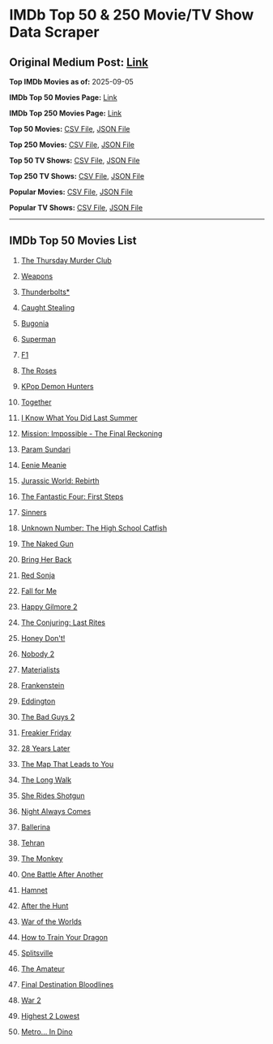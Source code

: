 # IMDb Top 50 & 250 Movie/TV Show Data Scraper

## Original Medium Post: [Link](https://medium.com/@nishantsahoo/which-movie-should-i-watch-5c83a3c0f5b1)

**Top IMDb Movies as of:** 2025-09-05

**IMDb Top 50 Movies Page:** [Link](https://www.imdb.com/search/title/?title_type=feature&release_date=2025-01-01,2025-12-31)

**IMDb Top 250 Movies Page:** [Link](https://www.imdb.com/chart/top/)

**Top 50 Movies:** [CSV File](/data/top50/movies.csv), [JSON File](/data/top50/movies.json)

**Top 250 Movies:** [CSV File](/data/top250/movies.csv), [JSON File](/data/top250/movies.json)

**Top 50 TV Shows:** [CSV File](/data/top50/shows.csv), [JSON File](/data/top50/shows.json)

**Top 250 TV Shows:** [CSV File](/data/top250/shows.csv), [JSON File](/data/top250/shows.json)

**Popular Movies:** [CSV File](/data/popular/movies.csv), [JSON File](/data/popular/movies.json)

**Popular TV Shows:** [CSV File](/data/popular/shows.csv), [JSON File](/data/popular/shows.json)

---

## IMDb Top 50 Movies List

1. [The Thursday Murder Club](https://www.imdb.com/title/tt12001534/)

2. [Weapons](https://www.imdb.com/title/tt26581740/)

3. [Thunderbolts\*](https://www.imdb.com/title/tt20969586/)

4. [Caught Stealing](https://www.imdb.com/title/tt1493274/)

5. [Bugonia](https://www.imdb.com/title/tt12300742/)

6. [Superman](https://www.imdb.com/title/tt5950044/)

7. [F1](https://www.imdb.com/title/tt16311594/)

8. [The Roses](https://www.imdb.com/title/tt31973693/)

9. [KPop Demon Hunters](https://www.imdb.com/title/tt14205554/)

10. [Together](https://www.imdb.com/title/tt31184028/)

11. [I Know What You Did Last Summer](https://www.imdb.com/title/tt4045450/)

12. [Mission: Impossible - The Final Reckoning](https://www.imdb.com/title/tt9603208/)

13. [Param Sundari](https://www.imdb.com/title/tt33996113/)

14. [Eenie Meanie](https://www.imdb.com/title/tt15514498/)

15. [Jurassic World: Rebirth](https://www.imdb.com/title/tt31036941/)

16. [The Fantastic Four: First Steps](https://www.imdb.com/title/tt10676052/)

17. [Sinners](https://www.imdb.com/title/tt31193180/)

18. [Unknown Number: The High School Catfish](https://www.imdb.com/title/tt37674426/)

19. [The Naked Gun](https://www.imdb.com/title/tt3402138/)

20. [Bring Her Back](https://www.imdb.com/title/tt32246771/)

21. [Red Sonja](https://www.imdb.com/title/tt0800175/)

22. [Fall for Me](https://www.imdb.com/title/tt32543884/)

23. [Happy Gilmore 2](https://www.imdb.com/title/tt31868189/)

24. [The Conjuring: Last Rites](https://www.imdb.com/title/tt22898462/)

25. [Honey Don't!](https://www.imdb.com/title/tt30645201/)

26. [Nobody 2](https://www.imdb.com/title/tt28996126/)

27. [Materialists](https://www.imdb.com/title/tt30253473/)

28. [Frankenstein](https://www.imdb.com/title/tt1312221/)

29. [Eddington](https://www.imdb.com/title/tt31176520/)

30. [The Bad Guys 2](https://www.imdb.com/title/tt30017619/)

31. [Freakier Friday](https://www.imdb.com/title/tt31956415/)

32. [28 Years Later](https://www.imdb.com/title/tt10548174/)

33. [The Map That Leads to You](https://www.imdb.com/title/tt33549478/)

34. [The Long Walk](https://www.imdb.com/title/tt10374610/)

35. [She Rides Shotgun](https://www.imdb.com/title/tt27986457/)

36. [Night Always Comes](https://www.imdb.com/title/tt31567422/)

37. [Ballerina](https://www.imdb.com/title/tt7181546/)

38. [Tehran](https://www.imdb.com/title/tt21818782/)

39. [The Monkey](https://www.imdb.com/title/tt27714946/)

40. [One Battle After Another](https://www.imdb.com/title/tt30144839/)

41. [Hamnet](https://www.imdb.com/title/tt14905854/)

42. [After the Hunt](https://www.imdb.com/title/tt32159989/)

43. [War of the Worlds](https://www.imdb.com/title/tt13186306/)

44. [How to Train Your Dragon](https://www.imdb.com/title/tt26743210/)

45. [Splitsville](https://www.imdb.com/title/tt33247023/)

46. [The Amateur](https://www.imdb.com/title/tt0899043/)

47. [Final Destination Bloodlines](https://www.imdb.com/title/tt9619824/)

48. [War 2](https://www.imdb.com/title/tt27425164/)

49. [Highest 2 Lowest](https://www.imdb.com/title/tt31194612/)

50. [Metro... In Dino](https://www.imdb.com/title/tt24225606/)
